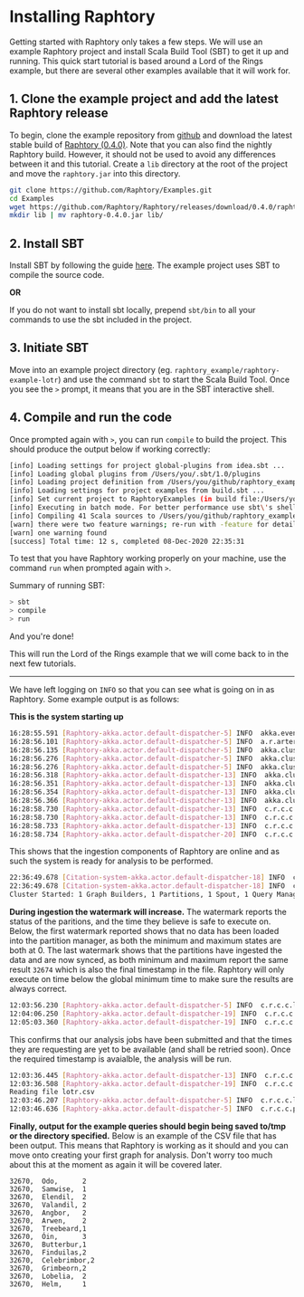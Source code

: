 # Installing Raphtory

Getting started with Raphtory only takes a few steps. We will use an example Raphtory project and install Scala Build Tool (SBT) to get it up and running. This quick start tutorial is based around a Lord of the Rings example, but there are several other examples available that it will work for.

## 1. Clone the example project and add the latest Raphtory release
To begin, clone the example repository from [github](https://github.com/Raphtory/Examples.git) and download the latest stable build of [Raphtory (0.4.0)](https://github.com/Raphtory/Raphtory/releases/latest). Note that you can also find the nightly Raphtory build. However, it should not be used to avoid any differences between it and this tutorial. Create a `lib` directory at the root of the project and move the `raphtory.jar` into this directory.

```bash
git clone https://github.com/Raphtory/Examples.git
cd Examples
wget https://github.com/Raphtory/Raphtory/releases/download/0.4.0/raphtory-0.4.0.jar
mkdir lib | mv raphtory-0.4.0.jar lib/
```

## 2. Install SBT  
Install SBT by following the guide [here](https://www.scala-sbt.org/1.x/docs/Setup.html). The example project uses SBT to compile the source code.

**OR** 

If you do not want to install sbt locally, prepend `sbt/bin` to all your commands to use the sbt included in the project.

## 3. Initiate SBT
Move into an example project directory (eg. `raphtory_example/raphtory-example-lotr`) and use the command `sbt` to start the Scala Build Tool. Once you see the `>` prompt, it means that you are in the SBT interactive shell.

## 4. Compile and run the code

Once prompted again with `>`, you can run `compile` to build the project. This should produce the output below if working correctly:

```bash
[info] Loading settings for project global-plugins from idea.sbt ...
[info] Loading global plugins from /Users/you/.sbt/1.0/plugins
[info] Loading project definition from /Users/you/github/raphtory_example/raphtory-example-lotr
[info] Loading settings for project examples from build.sbt ...
[info] Set current project to RaphtoryExamples (in build file:/Users/you/github/raphtory_example/raphtory-example-lotr)
[info] Executing in batch mode. For better performance use sbt\'s shell
[info] Compiling 41 Scala sources to /Users/you/github/raphtory_example/raphtory-example-lotr/target/scala-2.12/classes ...
[warn] there were two feature warnings; re-run with -feature for details
[warn] one warning found
[success] Total time: 12 s, completed 08-Dec-2020 22:35:31
```
To test that you have Raphtory working properly on your machine, use the command `run` when prompted again with `>`.

Summary of running SBT: 

```bash
> sbt
> compile
> run
```
And you're done!  

This will run the Lord of the Rings example that we will come back to in the next few tutorials. 

----

We have left logging on `INFO` so that you can see what is going on in as Raphtory. Some example output is as follows:

**This is the system starting up**

```bash
16:28:55.591 [Raphtory-akka.actor.default-dispatcher-5] INFO  akka.event.slf4j.Slf4jLogger - Slf4jLogger started
16:28:56.101 [Raphtory-akka.actor.default-dispatcher-5] INFO  a.r.artery.tcp.ArteryTcpTransport - Remoting started with transport [Artery tcp]; listening on address [akka://Raphtory@127.0.0.1:1600] with UID [-8525538717996107206]
16:28:56.135 [Raphtory-akka.actor.default-dispatcher-5] INFO  akka.cluster.Cluster - Cluster Node [akka://Raphtory@127.0.0.1:1600] - Starting up, Akka version [2.6.14] ...
16:28:56.276 [Raphtory-akka.actor.default-dispatcher-5] INFO  akka.cluster.Cluster - Cluster Node [akka://Raphtory@127.0.0.1:1600] - Registered cluster JMX MBean [akka:type=Cluster,port=1600]
16:28:56.276 [Raphtory-akka.actor.default-dispatcher-5] INFO  akka.cluster.Cluster - Cluster Node [akka://Raphtory@127.0.0.1:1600] - Started up successfully
16:28:56.318 [Raphtory-akka.actor.default-dispatcher-13] INFO  akka.cluster.Cluster - Cluster Node [akka://Raphtory@127.0.0.1:1600] - No downing-provider-class configured, manual cluster downing required, see https://doc.akka.io/docs/akka/current/typed/cluster.html#downing
16:28:56.351 [Raphtory-akka.actor.default-dispatcher-13] INFO  akka.cluster.Cluster - Cluster Node [akka://Raphtory@127.0.0.1:1600] - Node [akka://Raphtory@127.0.0.1:1600] is JOINING itself (with roles [dc-default], version [0.0.0]) and forming new cluster
16:28:56.354 [Raphtory-akka.actor.default-dispatcher-13] INFO  akka.cluster.Cluster - Cluster Node [akka://Raphtory@127.0.0.1:1600] - is the new leader among reachable nodes (more leaders may exist)
16:28:56.366 [Raphtory-akka.actor.default-dispatcher-13] INFO  akka.cluster.Cluster - Cluster Node [akka://Raphtory@127.0.0.1:1600] - Leader is moving node [akka://Raphtory@127.0.0.1:1600] to [Up]
16:28:58.730 [Raphtory-akka.actor.default-dispatcher-13] INFO  c.r.c.c.a.c.BuilderConnector - Builder Machine 0 has come online.
16:28:58.730 [Raphtory-akka.actor.default-dispatcher-13] INFO  c.r.c.c.a.c.BuilderConnector - Builder Machine 1 has come online.
16:28:58.733 [Raphtory-akka.actor.default-dispatcher-13] INFO  c.r.c.c.a.c.PartitionConnector - Partition Manager 0 has come online.
16:28:58.734 [Raphtory-akka.actor.default-dispatcher-20] INFO  c.r.c.c.a.c.PartitionConnector - Partition Manager 1 has come online.
```

This shows that the ingestion components of Raphtory are online and as such the system is ready for analysis to be performed. 


````bash
22:36:49.678 [Citation-system-akka.actor.default-dispatcher-18] INFO  c.r.c.a.C.RaphtoryReplicator - Router 0 has come online.
22:36:49.678 [Citation-system-akka.actor.default-dispatcher-18] INFO  c.r.c.a.C.RaphtoryReplicator - Partition Manager 0 has come online.
Cluster Started: 1 Graph Builders, 1 Partitions, 1 Spout, 1 Query Manager
````

**During ingestion the watermark will increase.** The watermark reports the status of 
the paritions, and the time they believe is safe to execute on. Below, the first watermark reported shows that no data has been loaded into the partition manager, as both the minimum and maximum states are both at 0. The last watermark shows that the partitions have ingested the data and are now synced, as both minimum and maximum report the same result `32674` which is also the final timestamp in the file. Raphtory will only execute on time below the global minimum time to make sure the results are always correct.

````bash
12:03:56.230 [Raphtory-akka.actor.default-dispatcher-5] INFO  c.r.c.c.leader.WatermarkManager - Minimum Watermark: akka://Raphtory/user/write_0 0 Maximum Watermark: akka://Raphtory/user/write_0 0
12:04:06.250 [Raphtory-akka.actor.default-dispatcher-19] INFO  c.r.c.c.leader.WatermarkManager - Minimum Watermark: akka://Raphtory/user/write_0 25000 Maximum Watermark: akka://Raphtory/user/write_0 32674
12:05:03.360 [Raphtory-akka.actor.default-dispatcher-19] INFO  c.r.c.c.leader.WatermarkManager - Minimum Watermark: akka://Raphtory/user/write_0 32674 Maximum Watermark: akka://Raphtory/user/write_0 32674
````

This confirms that our analysis jobs have been submitted and that the times they are requesting are yet to be available (and shall be retried soon). Once the required timestamp is avaialble, the analysis will be run. 

````bash
12:03:36.445 [Raphtory-akka.actor.default-dispatcher-13] INFO  c.r.c.c.querymanager.QueryManager - Point Query received, your job ID is DegreesAnalyser_1637236996124
12:03:36.508 [Raphtory-akka.actor.default-dispatcher-19] INFO  c.r.c.c.q.handler.PointQueryHandler - Perspective(32670,None) for Job DegreesAnalyser_1637236996124 is not ready, currently at 0. Rechecking
Reading file lotr.csv
12:03:46.207 [Raphtory-akka.actor.default-dispatcher-5] INFO  c.r.c.c.leader.WatermarkManager - Minimum Watermark: akka://Raphtory/user/write_0 32674 Maximum Watermark: akka://Raphtory/user/write_0 32674
12:03:46.636 [Raphtory-akka.actor.default-dispatcher-5] INFO  c.r.c.c.p.QueryExecutor - Executor for Partition 0 Job DegreesAnalyser_1637236996124 has been terminated
````

**Finally, output for the example queries should begin being saved to/tmp or the directory specified.** Below is an example of the CSV file that has been output. This means that Raphtory is working as it should and you can move onto creating your first graph for analysis. Don't worry too much about this at the moment as again it will be covered later.


````csv
32670,  Odo,      2
32670,  Samwise,  1
32670,  Elendil,  2
32670,  Valandil, 2
32670,  Angbor,   2
32670,  Arwen,    2
32670,  Treebeard,1
32670,  Óin,      3
32670,  Butterbur,1
32670,  Finduilas,2
32670,  Celebrimbor,2
32670,  Grimbeorn,2
32670,  Lobelia,  2
32670,  Helm,     1
````
